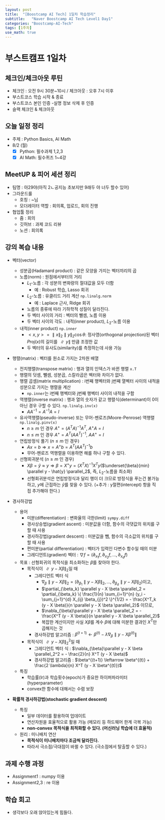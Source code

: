 ```yaml
---
layout: post
title:  "[Boostcamp AI Tech] 1일차 학습정리"
subtitle:   "Naver Boostcamp AI Tech Level1 Day1"
categories: "Boostcamp-AI-Tech"
tags: [1주차]
use_math: true
---
```


# 부스트캠프 1일차

## 체크인/체크아웃 루틴

* 체크인 : 오전 9시 30분~10시 / 체크아웃 : 오후 7시 이후
* 부스트코스 학습 시작 & 종료
* 부스트코스 본인 인증 -실명 정보 삭제 후 인증
* 슬랙 체크인 & 체크아웃

## 오늘 일정 정리

* 주제 : Python Basics, AI Math
* 8/2 (월)
  - [x] Python: 필수과제 1,2,3
  - [x] AI Math: 필수퀴즈 1~4강

## MeetUP & 피어 세션 정리

* 팀명 : 아29야(아직 2ㄴ공지능 초보지만 9래두 야 너두 할수 있어)
* 그라운드룰
  * 호칭 : ~님
  * 모더레이터 역할 : 회의록, 업로드, 회의 진행
* 협업툴 정리
  * 줌 : 회의
  * 깃허브 : 과제 코드 리뷰
  * 노션 : 회의록

## 강의 복습 내용

* 벡터(vector)
  * 성분곱(Hadamard product) : 같은 모양을 가지는 벡터끼리의 곱
  * 노름(norm) : 원점에서부터의 거리
    * $L_1$​-노름 : 각 성분의 변화량의 절대값을 모두 더함
      * 예 : Robust 학습, Lasso 회귀
    * $L_2$​​-노름 : 유클리드 거리 계산 `np.linalg.norm`
      * 예 : Laplace 근사, Ridge 회귀
    * 노름의 종류에 따라 기하학적 성질이 달라진다.
    * 두 벡터 사이의 거리 : 벡터의 뺄셈, 노름 이용
    * 두 벡터 사이의 각도 : 내적(inner product), $L_2$​-노름 이용
  * 내적(inner product) `np.inner`
    * $<x, y> = \parallel x \parallel_2 \parallel y \parallel_2 \cos \theta$​​ : 정사영(orthogonal projection)된 벡터 $Proj(x)$​의 길이를 $\parallel y \parallel$ 만큼 조정한 값
    * 두 벡터의 유사도(similarity)를 측정하는데 사용 가능
* 행렬(matrix) : 벡터를 원소로 가지는 2차원 배열
  * 전치행렬(transpose matrix) : 행과 열의 인덱스가 바뀐 행렬 `x.T`
  * 행렬의 덧셈, 뺄셈, 성분곱, 스칼라곱은 벡터와 차이가 없다.
  * 행렬 곱셈(matrix multiplication) : i번째 행벡터와 j번째 열벡터 사이의 내적을 성분으로 가지는 행렬을 계산
    * `np.inner`는 i번째 행벡터와 j번째 행벡터 사이의 내적을 구함
  * 역행렬(inverse matrix) : 행과 열의 숫자가 같고 행렬식(determinant)이 0이 아닌 경우 구할 수 있다. `np.linalg.inv(x)`
    * $A A^{-1} = A^{-1} A = I$
  * 유사역행렬(pseudo-inverse) 또는 무어-펜로즈(Moore-Penrose) 역행렬 `np.linalg.pinv(x)`
    * $n \geq m$​ 인 경우 $A^{+} = (A^{T} A)^{-1} A^{T}$, $A^{+}A = I$​
    * $n \leq m$ 인 경우 $A^{+} = A^{T} (A A^{T})^{-1}$, $AA^{+} = I$
  * 연립방정식 풀기 ($n \leq m$ 인 경우)
    * $Ax = b \Rightarrow x = A^{+}b = A^{T} (AA^{T})^{-1}b$​
    * 무어-펜로즈 역행렬을 이용하면 해를 하나 구할 수 있다.
  * 선형회귀분석 ($n \geq m$ 인 경우)
    * $X \beta = \hat{y} \approx y \Rightarrow \beta = X^{+}y = (X^{T}X)^{-1}X^{T}y$​​​   ($\underset{\beta}{min} \parallel y - \hat{y} \parallel_2$, 즉, $L_2$​-노름을 최소화)
    * 선형회귀분석은 연립방정식과 달리 행이 더 크므로 방정식을 푸는건 불가능하고, $y$에 근접하는 $\hat{y}$​​를 찾을 수 있다. (+추가 : y절편(intercept) 항을 직접 추가해야 한다.)
* 경사하강법
  * 용어
    * 미분(differentiation) : 변화율의 극한(limit) `sympy.diff`
    * 경사상승법(gradient ascent) : 미분값을 더함, 함수의 극댓값의 위치를 구할 때 사용
    * 경사하강법(gradient descent) : 미분값을 뺌, 함수의 극소값의 위치를 구할 때 사용
    * 편미분(partial differentiation) : 벡터가 입력인 다변수 함수일 때의 미분
    * 그레디언트(gradient) 벡터 : $\nabla f = (\partial_{x_1}f, \partial_{x_2}f, ..., \partial_{x_d}f)$
  * 목표 : 선형회귀의 목적식을 최소화하는 $\beta$를 찾아야 한다.
    * 목적식이 $\parallel y - X \beta \parallel_2$​ 일 때
      * 그레디언트 벡터 식
        * $\nabla_{\beta}\parallel y - X \beta \parallel_2 = (\partial_{\beta_1} \parallel y - X \beta \parallel_2, ..., \partial_{\beta_d} \parallel y - X \beta \parallel_2)$​ 이고,
        * $\partial_{\beta_k} \parallel y - X \beta \parallel_2 = \partial_{\beta_k}  \{ \frac{1}{n} \sum_{i=1}^{n} (y_i - \sum_{j=1}^{d} X_{ij} \beta_{j})^2 \}^{1/2} = - \frac{X^T_k (y - X \beta)}{n \parallel y - X \beta \parallel_2}$​ 이므로,​​
        * $\nabla_{\beta}\parallel y - X \beta \parallel_2 = - \frac{X^T (y - X \beta)}{n \parallel y - X \beta \parallel_2}$​​
        * 복잡한 계산이지만 사실 $X \beta$​를 계수 $\beta$​에 대해 미분한 결과인 $X^T$​​만 곱해지는 것
      * 경사하강법 알고리즘 : $\beta^{(t+1)} \leftarrow \beta^{(t)} - \lambda \nabla_{\beta}\parallel y - X \beta^{(t)} \parallel$
    * 목적식이 $\parallel y - X \beta \parallel_2^2$​ 일 때
      * 그레디언트 벡터 식 : $\nabla_{\beta}\parallel y - X \beta \parallel_2^2 = - \frac{2}{n} X^T (y - X \beta)$
      * 경사하강법 알고리즘 : $\beta^{(t+1)} \leftarrow \beta^{(t)} + \frac{2 \lambda}{n} X^T (y - X \beta^{(t)})$​
  * 특징
    * 학습률(lr)과 학습횟수(epoch)가 중요한 하이퍼파라미터(hyperparameter)
    * convex한 함수에 대해서는 수렴 보장

* **확률적 경사하강법(stochastic gradient descent)**
  * 특징
    * 일부 데이터를 활용하여 업데이트
    * 연산자원을 효율적으로 활용 가능 (메모리 등 하드웨어 한계 극복 가능)
    * **non-convex 목적식을 최적화할 수 있다. (머신러닝 학습에 더 효율적)**
  * 원리 : 미니배치 연산
    * **목적식이 미니배치마다 조금씩 달라진다.**
    * 따라서 극소점/극대점이 바뀔 수 있다. (극소점에서 탈출할 수 있다.)

## 과제 수행 과정

* Assignment1 : numpy 이용
* Assignment2,3 : re 이용

## 학습 회고

* 생각보다 오래 앉아있는게 힘들다.
